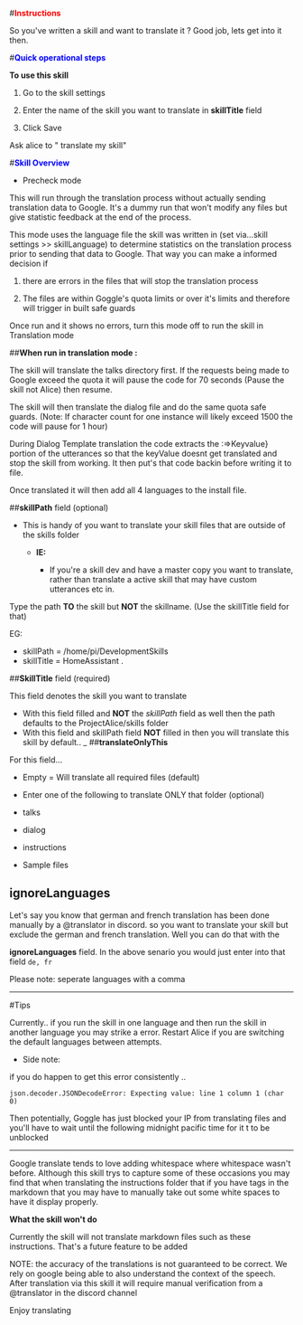 #<span style="color: #ff0000;"><strong>Instructions </span></strong>

So you've written a skill and want to translate it ? Good job, lets get into it then.

#<span style="color: #0000FF;"><strong>Quick operational steps</span></strong>

**To use this skill**

1. Go to the skill settings

2. Enter the name of the skill you want to translate in **skillTitle** field

3. Click Save

Ask alice to " translate my skill"

#<span style="color: #0000FF;"><strong>Skill Overview </span></strong>

- Precheck mode
 
This will run through the translation process without actually sending translation data to Google.
It's a dummy run that won't modify any files but give statistic feedback at the end of the process.

This mode uses the language file the skill was written in (set via...skill settings >> skillLanguage) to determine statistics on the translation process
prior to sending that data to Google. That way you can make a informed decision if 

1. there are errors in the files that will stop the translation process

2. The files are within Goggle's quota limits or over it's limits and therefore will trigger in built safe guards

Once run and it shows no errors, turn this mode off to run the skill in Translation mode


##**When run in translation mode :**

The skill will translate the talks directory first. If the requests being made to Google exceed the quota it will 
pause the code for 70 seconds (Pause the skill not Alice) then resume.

The skill will then translate the dialog file and do the same quota safe guards. (Note: If character count 
for one instance will likely exceed 1500 the code will pause for 1 hour)

During Dialog Template translation the code extracts the :=>Keyvalue} portion of the utterances
so that the keyValue doesnt get translated and stop the skill from working. It then put's that code backin
before writing it to file.

Once translated it will then add all 4 languages to the install file.

##**skillPath** field (optional)

- This is handy of you want to translate your skill files that are outside of the skills folder

  - **IE:**
 
    - If you're a skill dev and have a master copy you want to translate, rather than translate a active skill
that may have custom utterances etc in. 

Type the path **TO** the skill but **NOT** the skillname. (Use the skillTitle field for that)

EG: 

- skillPath = /home/pi/DevelopmentSkills
- skillTitle = HomeAssistant
.

##**SkillTitle** field (required)

This field denotes the skill you want to translate

- With this field filled and **NOT** the *skillPath* field as well then the path defaults to the ProjectAlice/skills folder
- With this field and skillPath field **NOT** filled in then you will translate this skill by default..
_
##**translateOnlyThis**

For this field...

- Empty = Will translate all required files (default)

- Enter one of the following to translate ONLY that folder (optional)
 - talks
 - dialog
 - instructions
 - Sample files

## **ignoreLanguages**

Let's say you know that german and french translation has been done manually by a @translator in discord.
so you want to translate your skill but exclude the german and french translation. Well you can do that with the

**ignoreLanguages** field. In the above senario you would just enter into that field
```de, fr```

Please note: seperate languages with a comma
 _______________________

#Tips

Currently.. if you run the skill in one language and then run the skill in another language you may strike a error.
Restart Alice if you are switching the default languages between attempts.

- Side note:

 if you do happen to get this error consistently ..
 
 ```json.decoder.JSONDecodeError: Expecting value: line 1 column 1 (char 0)```
 
 Then potentially, Goggle has just blocked your IP from translating files and you'll have to wait until the following midnight pacific time for it t to be unblocked  

------------------

Google translate tends to love adding whitespace where whitespace wasn't before. Although this skill trys to capture
some of these occasions you may find that when translating the instructions folder that if you have tags in the markdown
that you may have to manually take out some white spaces to have it display properly.

**What the skill won't do**

Currently the skill will not translate markdown files such as these instructions. That's a future feature to be added

NOTE: the accuracy of the translations is not guaranteed to be correct. We rely on google being able to also understand 
the context of the speech. After translation via this skill it will require manual verification from a @translator in
the discord channel
 
Enjoy translating 

 

